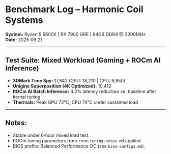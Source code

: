 # Benchmark Log – Harmonic Coil Systems

**System:** Ryzen 5 5600X | RX 7900 GRE | 64GB DDR4 @ 3200MHz  
**Date:** 2025‑09‑21

---

## Test Suite: Mixed Workload (Gaming + ROCm AI Inference)
- **3DMark Time Spy:** 17,842 (GPU: 18,210 | CPU: 9,850)  
- **Unigine Superposition (4K Optimized):** 10,412  
- **ROCm AI Batch Inference:** 4.2% latency reduction vs. baseline after kernel tuning  
- **Thermals:** Peak GPU 72°C, CPU 74°C under sustained load

---

## Notes:
- Stable under 6‑hour mixed load test.  
- ROCm tuning parameters from `rocm-tuning-notes.md` applied.  
- BIOS profile: Balanced Performance OC (see `bios-configs.md`).
